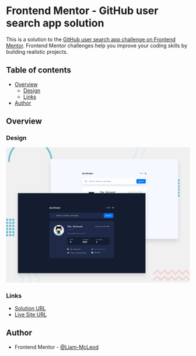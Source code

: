 # Frontend Mentor - GitHub user search app solution

This is a solution to the [GitHub user search app challenge on Frontend Mentor](https://www.frontendmentor.io/challenges/github-user-search-app-Q09YOgaH6). Frontend Mentor challenges help you improve your coding skills by building realistic projects. 

## Table of contents

- [Overview](#overview)
  - [Design](#design)
  - [Links](#links)
- [Author](#author)

## Overview

### Design

![Design preview for the Github user search app coding challenge](./preview.jpg)

### Links

-  [Solution URL](https://www.frontendmentor.io/solutions/github-user-search-app-solution-GRz9EneLEn)
-  [Live Site URL](https://liam-mcleod.github.io/github-user-search-app/)

## Author
- Frontend Mentor - [@Liam-McLeod](https://www.frontendmentor.io/profile/Liam-McLeod)